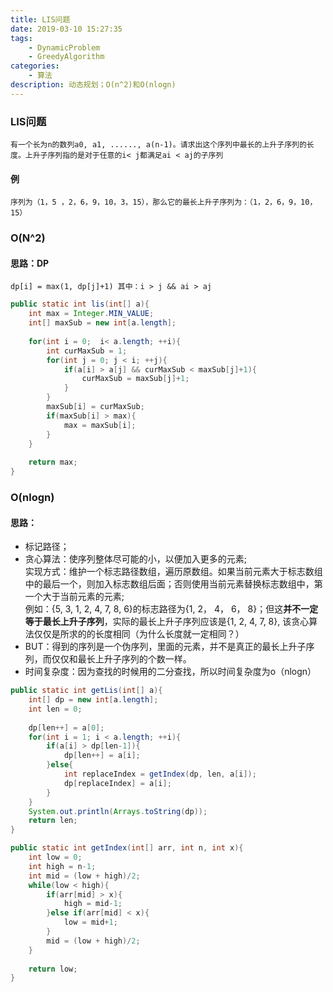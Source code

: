 ```yaml
---
title: LIS问题
date: 2019-03-10 15:27:35
tags:
    - DynamicProblem
    - GreedyAlgorithm
categories:  
    - 算法
description: 动态规划；O(n^2)和O(nlogn)
---
```


### LIS问题

    有一个长为n的数列a0, a1, ......, a(n-1)。请求出这个序列中最长的上升子序列的长度。上升子序列指的是对于任意的i< j都满足ai < aj的子序列

#### 例
    序列为（1，5 ，2，6，9，10，3，15），那么它的最长上升子序列为：（1，2，6，9，10，15）

### O(N^2)
    
#### 思路：DP
    dp[i] = max(1, dp[j]+1) 其中：i > j && ai > aj

``` java
public static int lis(int[] a){
    int max = Integer.MIN_VALUE;
    int[] maxSub = new int[a.length];
    
    for(int i = 0;  i< a.length; ++i){
        int curMaxSub = 1;
        for(int j = 0; j < i; ++j){
            if(a[i] > a[j] && curMaxSub < maxSub[j]+1){
                curMaxSub = maxSub[j]+1;
            }
        }
        maxSub[i] = curMaxSub;
        if(maxSub[i] > max){
            max = maxSub[i];
        }
    }
    
    return max;
}
```

### O(nlogn) 
#### 思路：  

+ 标记路径；
+ 贪心算法：使序列整体尽可能的小，以便加入更多的元素;  
    实现方式：维护一个标志路径数组，遍历原数组。如果当前元素大于标志数组中的最后一个，则加入标志数组后面；否则使用当前元素替换标志数组中，第一个大于当前元素的元素;  
    例如：{5, 3, 1, 2, 4, 7, 8, 6}的标志路径为{1, 2， 4， 6， 8}；但这**并不一定等于最长上升子序列**，实际的最长上升子序列应该是{1, 2, 4, 7, 8}, 该贪心算法仅仅是所求的的长度相同（为什么长度就一定相同？）
+ BUT：得到的序列是一个伪序列，里面的元素，并不是真正的最长上升子序列，而仅仅和最长上升子序列的个数一样。
+ 时间复杂度：因为查找的时候用的二分查找，所以时间复杂度为o（nlogn）

``` java
public static int getLis(int[] a){
    int[] dp = new int[a.length];
    int len = 0;
    
    dp[len++] = a[0];
    for(int i = 1; i < a.length; ++i){
        if(a[i] > dp[len-1]){
            dp[len++] = a[i];
        }else{
            int replaceIndex = getIndex(dp, len, a[i]);
            dp[replaceIndex] = a[i];
        }
    }
    System.out.println(Arrays.toString(dp));
    return len;
}

public static int getIndex(int[] arr, int n, int x){
    int low = 0;
    int high = n-1;
    int mid = (low + high)/2;
    while(low < high){
        if(arr[mid] > x){
            high = mid-1;
        }else if(arr[mid] < x){
            low = mid+1;
        }
        mid = (low + high)/2;
    }
    
    return low;
}
```
